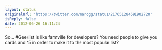 ```yaml
---
layout: status
originalUrl: 'https://twitter.com/marcgg/status/217651284591902720'
isReply: false
date: 2012-06-26 16:11:24
---
```


So... #Geeklist is like farmville for developers? You need people to give you cards and ^5 in order to make it to the most popular list?
